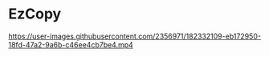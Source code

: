 # EzCopy


https://user-images.githubusercontent.com/2356971/182332109-eb172950-18fd-47a2-9a6b-c46ee4cb7be4.mp4

